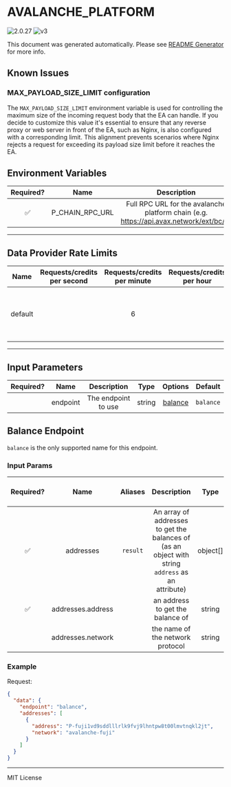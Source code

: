 # AVALANCHE_PLATFORM

![2.0.27](https://img.shields.io/github/package-json/v/smartcontractkit/external-adapters-js?filename=packages/sources/avalanche-platform/package.json) ![v3](https://img.shields.io/badge/framework%20version-v3-blueviolet)

This document was generated automatically. Please see [README Generator](../../scripts#readme-generator) for more info.

## Known Issues

### MAX_PAYLOAD_SIZE_LIMIT configuration

The `MAX_PAYLOAD_SIZE_LIMIT` environment variable is used for controlling the maximum size of the incoming request body that the EA can handle. If you decide to customize this value it's essential to ensure that any reverse proxy or web server in front of the EA, such as Nginx, is also configured with a corresponding limit. This alignment prevents scenarios where Nginx rejects a request for exceeding its payload size limit before it reaches the EA.

## Environment Variables

| Required? |      Name       |                                      Description                                       |  Type  | Options | Default |
| :-------: | :-------------: | :------------------------------------------------------------------------------------: | :----: | :-----: | :-----: |
|    ✅     | P_CHAIN_RPC_URL | Full RPC URL for the avalanche platform chain (e.g. https://api.avax.network/ext/bc/P) | string |         |         |

---

## Data Provider Rate Limits

|  Name   | Requests/credits per second | Requests/credits per minute | Requests/credits per hour |                           Note                           |
| :-----: | :-------------------------: | :-------------------------: | :-----------------------: | :------------------------------------------------------: |
| default |                             |              6              |                           | Considered unlimited tier, but setting reasonable limits |

---

## Input Parameters

| Required? |   Name   |     Description     |  Type  |           Options            |  Default  |
| :-------: | :------: | :-----------------: | :----: | :--------------------------: | :-------: |
|           | endpoint | The endpoint to use | string | [balance](#balance-endpoint) | `balance` |

## Balance Endpoint

`balance` is the only supported name for this endpoint.

### Input Params

| Required? |       Name        | Aliases  |                                            Description                                            |   Type   | Options |   Default   | Depends On | Not Valid With |
| :-------: | :---------------: | :------: | :-----------------------------------------------------------------------------------------------: | :------: | :-----: | :---------: | :--------: | :------------: |
|    ✅     |     addresses     | `result` | An array of addresses to get the balances of (as an object with string `address` as an attribute) | object[] |         |             |            |                |
|    ✅     | addresses.address |          |                                 an address to get the balance of                                  |  string  |         |             |            |                |
|           | addresses.network |          |                                 the name of the network protocol                                  |  string  |         | `avalanche` |            |                |

### Example

Request:

```json
{
  "data": {
    "endpoint": "balance",
    "addresses": [
      {
        "address": "P-fuji1vd9sddlllrlk9fvj9lhntpw8t00lmvtnqkl2jt",
        "network": "avalanche-fuji"
      }
    ]
  }
}
```

---

MIT License
